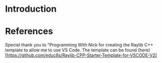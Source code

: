 # Introduction



# References
Special thank you to "Programming With Nick for creating the Raylib C++ template to allow me to use VS Code. 
The template can be found (here)[https://github.com/educ8s/Raylib-CPP-Starter-Template-for-VSCODE-V2] 